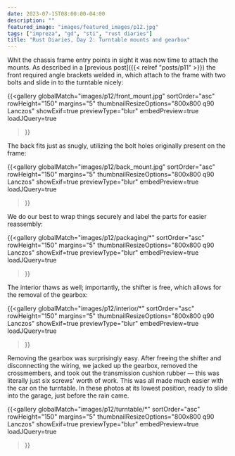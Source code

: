 ```yaml
---
date: 2023-07-15T08:00:00-04:00
description: ""
featured_image: "images/featured_images/p12.jpg"
tags: ["impreza", "gd", "sti", "rust diaries"]
title: "Rust Diaries, Day 2: Turntable mounts and gearbox"
---
```


Whit the chassis frame entry points in sight it was now time to attach the
mounts. As described in a [previous post]({{< relref "posts/p11" >}}) the front
required angle brackets welded in, which attach to the frame with two bolts and
slide in to the turntable nicely:

{{<gallery
    globalMatch="images/p12/front_mount.jpg"
    sortOrder="asc"
    rowHeight="150"
    margins="5"
    thumbnailResizeOptions="800x800 q90 Lanczos"
    showExif=true
    previewType="blur"
    embedPreview=true
    loadJQuery=true
>}}

The back fits just as snugly, utilizing the bolt holes originally present on
the frame:

{{<gallery
    globalMatch="images/p12/back_mount.jpg"
    sortOrder="asc"
    rowHeight="150"
    margins="5"
    thumbnailResizeOptions="800x800 q90 Lanczos"
    showExif=true
    previewType="blur"
    embedPreview=true
    loadJQuery=true
>}}

We do our best to wrap things securely and label the parts for easier
reassembly:

{{<gallery
    globalMatch="images/p12/packaging/*"
    sortOrder="asc"
    rowHeight="150"
    margins="5"
    thumbnailResizeOptions="800x800 q90 Lanczos"
    showExif=true
    previewType="blur"
    embedPreview=true
    loadJQuery=true
>}}

The interior thaws as well; importantly, the shifter is free, which allows for
the removal of the gearbox:

{{<gallery
    globalMatch="images/p12/interior/*"
    sortOrder="asc"
    rowHeight="150"
    margins="5"
    thumbnailResizeOptions="800x800 q90 Lanczos"
    showExif=true
    previewType="blur"
    embedPreview=true
    loadJQuery=true
>}}

Removing the gearbox was surprisingly easy. After freeing the shifter and
disconnecting the wiring, we jacked up the gearbox, removed the crossmembers,
and took out the transmission cushion rubber — this was literally just six
screws' worth of work. This was all made much easier with the car on the
turntable. In these photos at its lowest position, ready to slide into the
garage, just before the rain came.

{{<gallery
    globalMatch="images/p12/turntable/*"
    sortOrder="asc"
    rowHeight="150"
    margins="5"
    thumbnailResizeOptions="800x800 q90 Lanczos"
    showExif=true
    previewType="blur"
    embedPreview=true
    loadJQuery=true
>}}
